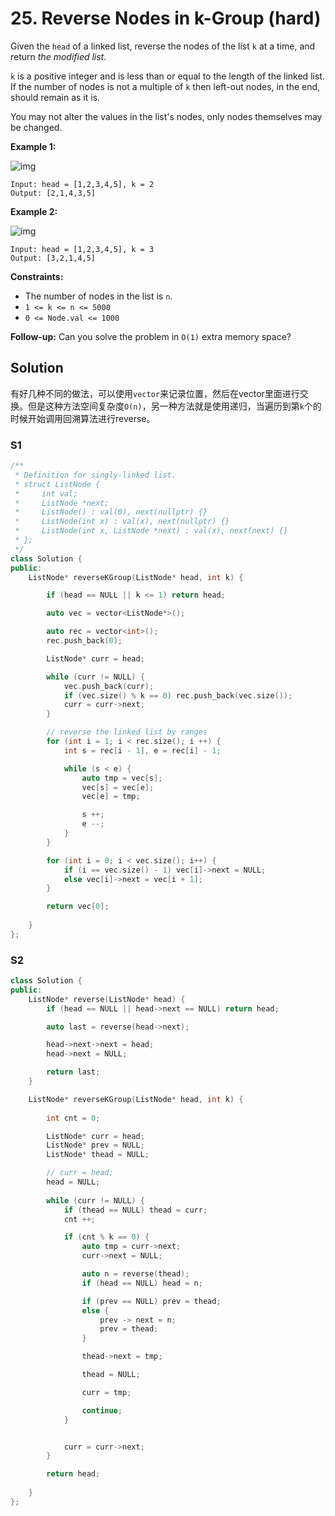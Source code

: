 # 25. Reverse Nodes in k-Group (hard)

Given the `head` of a linked list, reverse the nodes of the list `k` at a time, and return *the modified list*.

`k` is a positive integer and is less than or equal to the length of the linked list. If the number of nodes is not a multiple of `k` then left-out nodes, in the end, should remain as it is.

You may not alter the values in the list's nodes, only nodes themselves may be changed.

 

**Example 1:**

![img](https://assets.leetcode.com/uploads/2020/10/03/reverse_ex1.jpg)

```
Input: head = [1,2,3,4,5], k = 2
Output: [2,1,4,3,5]
```

**Example 2:**

![img](https://assets.leetcode.com/uploads/2020/10/03/reverse_ex2.jpg)

```
Input: head = [1,2,3,4,5], k = 3
Output: [3,2,1,4,5]
```

 

**Constraints:**

- The number of nodes in the list is `n`.
- `1 <= k <= n <= 5000`
- `0 <= Node.val <= 1000`

 

**Follow-up:** Can you solve the problem in `O(1)` extra memory space?



## Solution

有好几种不同的做法，可以使用`vector`来记录位置，然后在vector里面进行交换。但是这种方法空间复杂度`O(n)`，另一种方法就是使用递归，当遍历到第`k`个的时候开始调用回溯算法进行reverse。

### S1

```c++
/**
 * Definition for singly-linked list.
 * struct ListNode {
 *     int val;
 *     ListNode *next;
 *     ListNode() : val(0), next(nullptr) {}
 *     ListNode(int x) : val(x), next(nullptr) {}
 *     ListNode(int x, ListNode *next) : val(x), next(next) {}
 * };
 */
class Solution {
public:
    ListNode* reverseKGroup(ListNode* head, int k) {

        if (head == NULL || k <= 1) return head;

        auto vec = vector<ListNode*>();

        auto rec = vector<int>();
        rec.push_back(0);

        ListNode* curr = head;

        while (curr != NULL) {
            vec.push_back(curr);
            if (vec.size() % k == 0) rec.push_back(vec.size());
            curr = curr->next;
        }

        // reverse the linked list by ranges
        for (int i = 1; i < rec.size(); i ++) {
            int s = rec[i - 1], e = rec[i] - 1;

            while (s < e) {
                auto tmp = vec[s];
                vec[s] = vec[e];
                vec[e] = tmp;

                s ++;
                e --;
            }
        }

        for (int i = 0; i < vec.size(); i++) {
            if (i == vec.size() - 1) vec[i]->next = NULL;
            else vec[i]->next = vec[i + 1];
        }

        return vec[0];
        
    }
};
```

### S2

```c++
class Solution {
public:
    ListNode* reverse(ListNode* head) {
        if (head == NULL || head->next == NULL) return head;

        auto last = reverse(head->next);

        head->next->next = head;
        head->next = NULL;

        return last;
    }

    ListNode* reverseKGroup(ListNode* head, int k) {
        
        int cnt = 0;

        ListNode* curr = head;
        ListNode* prev = NULL;
        ListNode* thead = NULL;

        // curr = head;
        head = NULL;
        
        while (curr != NULL) {
            if (thead == NULL) thead = curr;
            cnt ++;

            if (cnt % k == 0) {
                auto tmp = curr->next;
                curr->next = NULL;

                auto n = reverse(thead);
                if (head == NULL) head = n;

                if (prev == NULL) prev = thead;
                else {
                    prev -> next = n;
                    prev = thead;
                }

                thead->next = tmp;

                thead = NULL;

                curr = tmp;

                continue;
            }


            curr = curr->next;
        }

        return head;
        
    }
};
```

